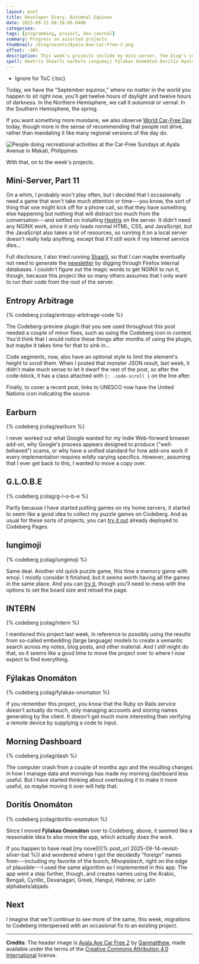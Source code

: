 ```yaml
---
layout: post
title: Developer Diary, Autumnal Equinox
date: 2025-09-22 08:18:05-0400
categories:
tags: [programming, project, dev-journal]
summary: Progress on assorted projects
thumbnail: /blog/assets/Ayala-Ave-Car-Free-2.png
offset: -30%
description: This week's projects include my mini-server, the blog's code, Earburn, G.L.O.B.E., Iungimoji, INTERN, Fýlakas Onomáton, my morning dashboard, and Doritís Onomáton.
spell: Hextris Shaarli earburn iungimoji Fýlakas Onomáton Doritís Ayala Makati Mnoqislasch Hangul abjads Ganmatthew
---
```


* Ignore for ToC
{:toc}

Today, we have the "September equinox," where no matter in the world you happen to sit right now, you'll get twelve hours of daylight and twelve hours of darkness.  In the Northern Hemisphere, we call it autumnal or vernal.  In the Southern Hemisphere, the spring.

If you want something more mundane, we also observe [World Car-Free Day](https://en.wikipedia.org/wiki/Car-free_days) today, though more in the sense of recommending that people not drive, rather than mandating it like many regional versions of the day do.

![People doing recreational activities at the Car-Free Sundays at Ayala Avenue in Makati, Philippines](/blog/assets/Ayala-Ave-Car-Free-2.png "I gather, from my years speaking to Filipino folks regularly, that a scene like this on a normal day would usually only show cars, probably either in gridlock of moving so fast that you risk creating an undertow on the sidewalks...")

With that, on to the week's projects.

## Mini-Server, Part 11

On a whim, I probably won't play often, but I decided that I occasionally need a game that won't take much attention or time---you know, the sort of thing that one might kick off for a phone call, so that they have something else happening but nothing that will distract too much from the conversation---and settled on installing [Hextris](https://github.com/Hextris/hextris) on the server.  It didn't need any NGINX work, since it only loads normal HTML, CSS, and JavaScript, *but* the JavaScript also takes a lot of resources, so running it on a local server doesn't really help anything, except that it'll still work if my Internet service dies...

Full disclosure, I also tried running [Shaarli](https://github.com/shaarli/Shaarli), so that I can maybe eventually not need to generate the [newsletter](https://buymeacoffee.com/jcolag) by digging through Firefox internal databases.  I couldn't figure out the magic words to get NGINX to run it, though, because this project like so many others assumes that I only want to run their code from the root of the server.

## Entropy Arbitrage

{% codeberg jcolag/entropy-arbitrage-code %}

The Codeberg-preview plugin that you see used throughout this post needed a couple of minor fixes, such as using the Codeberg icon in context.  You'd think that I would notice these things after months of using the plugin, but maybe it takes time for that to sink in...

Code segments, now, also have an optional style to limit the element's height to scroll them.  When I posted that monster JSON result, last week, it didn't make much sense to let it dwarf the rest of the post, so after the code-block, it has a class attached with `{: .code-scroll }` on the line after.

Finally, to cover a recent post, links to UNESCO now have the United Nations icon indicating the source.

## Earburn

{% codeberg jcolag/earburn %}

I never worked out what Google wanted for my Indie Web-forward browser add-on, why Google's process appears designed to produce ("well-behaved") scams, or why have a unified standard for how add-ons work if every implementation requires wildly varying specifics.  *However*, assuming that I ever get back to this, I wanted to move a copy over.

## G.L.O.B.E

{% codeberg jcolag/g-l-o-b-e %}

Partly because I have started putting games on my home servers, it started to seem like a good idea to collect my puzzle games on Codeberg.  And as usual for these sorts of projects, you can [try it out](https://jcolag.codeberg.page/g-l-o-b-e/) already deployed to Codeberg Pages.

## Iungimoji

{% codeberg jcolag/iungimoji %}

Same deal.  Another old quick puzzle game, this time a memory game with emoji.  I mostly consider it finished, but it seems worth having all the games in the same place.  And you can [try it](https://jcolag.codeberg.page/iungimoji/), though you'll need to mess with the options to set the board size and reload the page.

## INTERN

{% codeberg jcolag/intern %}

I mentioned this project last week, in reference to possibly using the results from so-called embedding (large language) models to create a semantic search across my notes, blog posts, and other material.  And I still might do that, so it seems like a good time to move the project over to where I now expect to find everything.

## Fýlakas Onomáton

{% codeberg jcolag/fylakas-onomaton %}

If you remember this project, you know that the Ruby on Rails service doesn't actually do much, only managing accounts and storing names generating by the client.  It doesn't get much more interesting than verifying a remote device by supplying a code to input.

## Morning Dashboard

{% codeberg jcolag/dash %}

The computer crash from a couple of months ago and the resulting changes in how I manage data and mornings has made my morning dashboard less useful.  But I have started thinking about overhauling it to make it more useful, so maybe moving it over will help that.

## Doritís Onomáton

{% codeberg jcolag/doritis-onomaton %}

Since I moved **Fýlakas Onomáton** over to Codeberg, above, it seemed like a reasonable idea to also move the app, which actually does the work.

If you happen to have read [my novel]({% post_url 2025-09-14-revisit-silver-bat %}) and wondered where I got the decidedly "foreign" names from---including my favorite of the bunch, *Mnoqislasch*, right on the edge of plausible---I used the same algorithm as I implemented in this app.  The app went a step further, though, and creates names using the Arabic, Bengali, Cyrillic, Devanagari, Greek, Hangul, Hebrew, or Latin alphabets/abjads.

## Next

I imagine that we'll continue to see more of the same, this week, migrations to Codeberg interspersed with an occasional fix to an existing project.

* * *

**Credits**:  The header image is [Ayala Ave Car Free 2](https://commons.wikimedia.org/wiki/File:Ayala_Ave_Car_Free_2.jpg) by [Ganmatthew](https://commons.wikimedia.org/wiki/User:Ganmatthew), made available under the terms of the [Creative Commons Attribution 4.0 International](https://creativecommons.org/licenses/by/4.0/deed.en) license.
